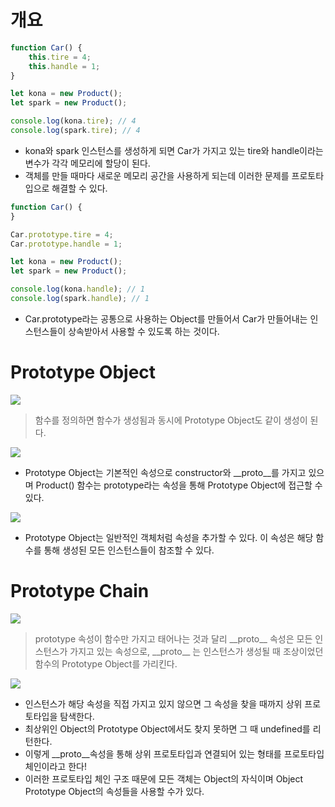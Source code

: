 # 개요

```javascript
function Car() {
	this.tire = 4;
	this.handle = 1;
}

let kona = new Product();
let spark = new Product();

console.log(kona.tire); // 4
console.log(spark.tire); // 4
```
- kona와 spark 인스턴스를 생성하게 되면 Car가 가지고 있는 tire와 handle이라는 변수가 각각 메모리에 할당이 된다.
- 객체를 만들 때마다 새로운 메모리 공간을 사용하게 되는데 이러한 문제를 프로토타입으로 해결할 수 있다.

```javascript
function Car() {
}

Car.prototype.tire = 4;
Car.prototype.handle = 1;

let kona = new Product();
let spark = new Product();

console.log(kona.handle); // 1
console.log(spark.handle); // 1
```
- Car.prototype라는 공통으로 사용하는 Object를 만들어서 Car가 만들어내는 인스턴스들이 상속받아서 사용할 수 있도록 하는 것이다.


# Prototype Object

![](https://img1.daumcdn.net/thumb/R1280x0/?scode=mtistory2&fname=https%3A%2F%2Fblog.kakaocdn.net%2Fdn%2Fv6UXP%2Fbtr3TIbuzHe%2FUGc9TYhenqoSYXsAPf63eK%2Fimg.png)

> 함수를 정의하면 함수가 생성됨과 동시에 Prototype Object도 같이 생성이 된다. 


![](https://img1.daumcdn.net/thumb/R1280x0/?scode=mtistory2&fname=https%3A%2F%2Fblog.kakaocdn.net%2Fdn%2Fc7o2kH%2Fbtr3XXS7T4Q%2FCiYyX50fukExXhzUKOMnY0%2Fimg.png)
- Prototype Object는 기본적인 속성으로 constructor와 \_\_proto\_\_를 가지고 있으며 Product() 함수는 prototype라는 속성을 통해 Prototype Object에 접근할 수 있다.


![](https://img1.daumcdn.net/thumb/R1280x0/?scode=mtistory2&fname=https%3A%2F%2Fblog.kakaocdn.net%2Fdn%2FFcwRH%2Fbtr3SYrXHcQ%2FxseJE1kJ73b2uPq1ZkTHEK%2Fimg.png)
- Prototype Object는 일반적인 객체처럼 속성을 추가할 수 있다. 이 속성은 해당 함수를 통해 생성된 모든 인스턴스들이 참조할 수 있다.

# Prototype Chain

![](https://img1.daumcdn.net/thumb/R1280x0/?scode=mtistory2&fname=https%3A%2F%2Fblog.kakaocdn.net%2Fdn%2FHiCSU%2Fbtr34LEDOL5%2FNPtStLEzKw0Ce58MFOid51%2Fimg.png)

> prototype 속성이 함수만 가지고 태어나는 것과 달리 \_\_proto\_\_ 속성은 모든 인스턴스가 가지고 있는 속성으로, \_\_proto\_\_ 는 인스턴스가 생성될 때 조상이었던 함수의 Prototype Object를 가리킨다.

![](https://img1.daumcdn.net/thumb/R1280x0/?scode=mtistory2&fname=https%3A%2F%2Fblog.kakaocdn.net%2Fdn%2FdnJ4uk%2Fbtr3TJO7m4Z%2F1fS724tVokXydgPDC6OlWk%2Fimg.png)
- 인스턴스가 해당 속성을 직접 가지고 있지 않으면 그 속성을 찾을 때까지 상위 프로토타입을 탐색한다.
- 최상위인 Object의 Prototype Object에서도 찾지 못하면 그 때 undefined를 리턴한다.
- 이렇게 \_\_proto\_\_속성을 통해 상위 프로토타입과 연결되어 있는 형태를 프로토타입 체인이라고 한다!
- 이러한 프로토타입 체인 구조 때문에 모든 객체는 Object의 자식이며 Object Prototype Object의 속성들을 사용할 수가 있다.